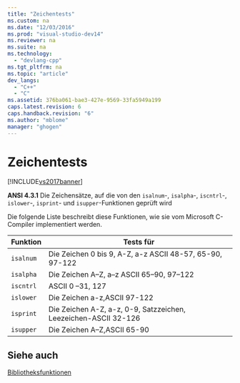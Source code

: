 ```yaml
---
title: "Zeichentests"
ms.custom: na
ms.date: "12/03/2016"
ms.prod: "visual-studio-dev14"
ms.reviewer: na
ms.suite: na
ms.technology: 
  - "devlang-cpp"
ms.tgt_pltfrm: na
ms.topic: "article"
dev_langs: 
  - "C++"
  - "C"
ms.assetid: 376ba061-bae3-427e-9569-33fa5949a199
caps.latest.revision: 6
caps.handback.revision: "6"
ms.author: "mblome"
manager: "ghogen"
---
```

# Zeichentests
[!INCLUDE[vs2017banner](../assembler/inline/includes/vs2017banner.md)]

**ANSI 4.3.1** Die Zeichensätze, auf die von den `isalnum`\-, `isalpha`\-, `iscntrl`\-, `islower`\-, `isprint`\- und `isupper`\-Funktionen geprüft wird  
  
 Die folgende Liste beschreibt diese Funktionen, wie sie vom Microsoft C\-Compiler implementiert werden.  
  
|Funktion|Tests für|  
|--------------|---------------|  
|`isalnum`|Die Zeichen 0 bis 9, A\-Z, a\-z ASCII 48\-57, 65\-90, 97\-122|  
|`isalpha`|Die Zeichen A–Z, a–z ASCII 65–90, 97–122|  
|`iscntrl`|ASCII 0 –31, 127|  
|`islower`|Die Zeichen a\-z,ASCII 97\-122|  
|`isprint`|Die Zeichen A\-Z, a\-z, 0\-9, Satzzeichen, Leezeichen\-ASCII 32\-126|  
|`isupper`|Die Zeichen A–Z,ASCII 65\-90|  
  
## Siehe auch  
 [Bibliotheksfunktionen](../c-language/library-functions.md)